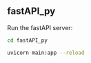 ## fastAPI_py

Run the fastAPI server:

```bash
cd fastAPI_py
```

```bash
uvicorn main:app --reload
```

